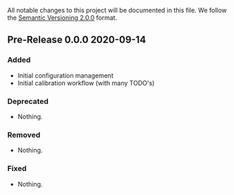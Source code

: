 All notable changes to this project will be documented in this file.
We follow the [Semantic Versioning 2.0.0](http://semver.org/) format.


## Pre-Release 0.0.0 2020-09-14

### Added

- Initial configuration management
- Initial calibration workflow (with many TODO's)

### Deprecated

- Nothing.

### Removed

- Nothing.

### Fixed

- Nothing.
